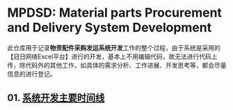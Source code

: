 # MPDSD: Material parts Procurement and Delivery System Development 
此仓库用于记录**物资配件采购发运系统开发**工作的整个过程，由于系统是采用的【冠日网络Excel平台】进行的开发，基本上不用编辑代码，故无法进行代码上传，除代码外的其他工作，如具体的需求分析、工作进展、开发思考等，都会尽量信息的进行登记。

## 01. [系统开发主要时间线](https://github.com/keepgrowing27/MPDSD/blob/master/01_Task_timeline.md)
